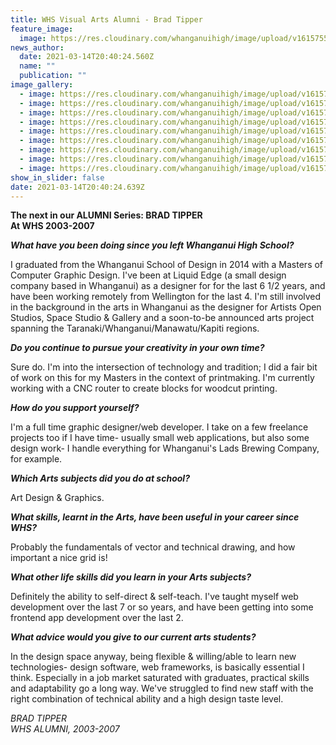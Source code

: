 ```yaml
---
title: WHS Visual Arts Alumni - Brad Tipper
feature_image:
  image: https://res.cloudinary.com/whanganuihigh/image/upload/v1615755144/News/1.158487625_1077563396074538_7012913453434453178_o.jpg
news_author:
  date: 2021-03-14T20:40:24.560Z
  name: ""
  publication: ""
image_gallery:
  - image: https://res.cloudinary.com/whanganuihigh/image/upload/v1615755166/News/2.158432689_1077563419407869_1885244433632819142_o.jpg
  - image: https://res.cloudinary.com/whanganuihigh/image/upload/v1615755180/News/3.159977448_1077563469407864_8649827640467979483_o.jpg
  - image: https://res.cloudinary.com/whanganuihigh/image/upload/v1615755193/News/4.159170067_1077563436074534_6491578515976477192_o.jpg
  - image: https://res.cloudinary.com/whanganuihigh/image/upload/v1615755205/News/5.160034738_1077563349407876_3029812545725939229_o.jpg
  - image: https://res.cloudinary.com/whanganuihigh/image/upload/v1615755219/News/6.159488672_1077563556074522_1191103257562443056_o.jpg
  - image: https://res.cloudinary.com/whanganuihigh/image/upload/v1615755232/News/7.158085208_1077563569407854_6399390308825800045_o.jpg
  - image: https://res.cloudinary.com/whanganuihigh/image/upload/v1615755245/News/8.158102825_1077563422741202_3465672117924647761_o.jpg
  - image: https://res.cloudinary.com/whanganuihigh/image/upload/v1615755259/News/9.158013750_1077563352741209_1071520919236356358_o.jpg
  - image: https://res.cloudinary.com/whanganuihigh/image/upload/v1615755273/News/10.157992073_1077563492741195_464210552494672061_o.jpg
show_in_slider: false
date: 2021-03-14T20:40:24.639Z
---
```

**The next in our ALUMNI Series: BRAD TIPPER**  
**At WHS 2003-2007**  

***What have you been doing since you left Whanganui High School?***  

I graduated from the Whanganui School of Design in 2014 with a Masters of Computer Graphic Design. I've been at Liquid Edge (a small design company based in Whanganui) as a designer for for the last 6 1/2 years, and have been working remotely from Wellington for the last 4. I'm still involved in the background in the arts in Whanganui as the designer for Artists Open Studios, Space Studio & Gallery and a soon-to-be announced arts project spanning the Taranaki/Whanganui/Manawatu/Kapiti regions.  

***Do you continue to pursue your creativity in your own time?***  

Sure do. I'm into the intersection of technology and tradition; I did a fair bit of work on this for my Masters in the context of printmaking. I'm currently working with a CNC router to create blocks for woodcut printing.  

***How do you support yourself?***  

I'm a full time graphic designer/web developer. I take on a few freelance projects too if I have time- usually small web applications, but also some design work- I handle everything for Whanganui's Lads Brewing Company, for example.  

***Which Arts subjects did you do at school?***  

Art Design & Graphics.  

***What skills, learnt in the Arts, have been useful in your career since WHS?***  

Probably the fundamentals of vector and technical drawing, and how important a nice grid is!  

***What other life skills did you learn in your Arts subjects?***  

Definitely the ability to self-direct & self-teach. I've taught myself web development over the last 7 or so years, and have been getting into some frontend app development over the last 2.  

***What advice would you give to our current arts students?***  

In the design space anyway, being flexible & willing/able to learn new technologies- design software, web frameworks, is basically essential I think. Especially in a job market saturated with graduates, practical skills and adaptability go a long way. We've struggled to find new staff with the right combination of technical ability and a high design taste level.

*BRAD TIPPER  
WHS ALUMNI, 2003-2007*